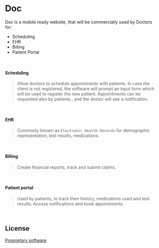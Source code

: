 # Doc

Doc is a mobile ready website, that will be commercially used by Doctors for:
  - Scheduling
  - EHR
  - Billing
  - Patient Portal
 
&nbsp;
#### Scheduling
> Allow doctors to schedule appointments with patients.
> In case the client is not registered, the software will prompt an input form which will be used to register the new patient.
> Appointments can be requested also by patients , and the doctor will see a notification.

&nbsp;
#### EHR
> Commonly known as `Electronic Health Records` for demographic representation, test results, medications.

&nbsp;
#### Billing
>Create financial reports, track and submit claims.

&nbsp;
#### Patient portal
>Used by patients, to track their history, medications used and test results.
>Access notifications and book appointments.


&nbsp;
&nbsp;
&nbsp;

License
----
[Proprietary software](https://en.wikipedia.org/wiki/Software_license)